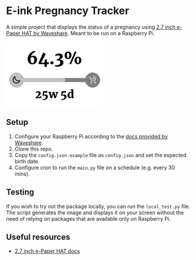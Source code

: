 # E-ink Pregnancy Tracker

A simple project that displays the status of a pregnancy using [2.7 inch e-Paper HAT by Waveshare](https://www.waveshare.com/2.7inch-e-paper-hat.htm). Meant to be run on a Raspberry Pi.

![Sample screen image](docs/sample-screen.png)

## Setup
1. Configure your Raspberry Pi according to the [docs provided by Waveshare](https://www.waveshare.com/wiki/2.7inch_e-Paper_HAT_Manual#Working_With_Raspberry_Pi).
2. Clone this repo.
3. Copy the `config.json.example` file as `config.json` and set the expected birth date.
4. Configure cron to run the `main.py` file on a schedule (e.g. every 30 mins).

## Testing
If you wish to try out the package locally, you can run the `local_test.py` file. The script generates the image and displays it on your screen without the need of relying on packages that are available only on Raspberry Pi.

## Useful resources
* [2.7 inch e-Paper HAT docs](https://www.waveshare.com/wiki/2.7inch_e-Paper_HAT)